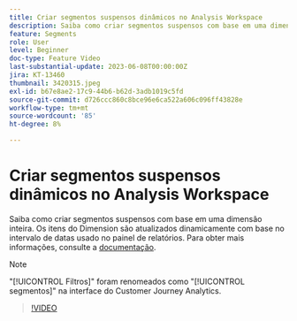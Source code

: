 ```yaml
---
title: Criar segmentos suspensos dinâmicos no Analysis Workspace
description: Saiba como criar segmentos suspensos com base em uma dimensão inteira. Os itens do Dimension são atualizados dinamicamente com base no intervalo de datas usado no painel de relatórios.
feature: Segments
role: User
level: Beginner
doc-type: Feature Video
last-substantial-update: 2023-06-08T00:00:00Z
jira: KT-13460
thumbnail: 3420315.jpeg
exl-id: b67e8ae2-17c9-44b6-b62d-3adb1019c5fd
source-git-commit: d726ccc860c8bce96e6ca522a606c096ff43828e
workflow-type: tm+mt
source-wordcount: '85'
ht-degree: 8%

---
```


# Criar segmentos suspensos dinâmicos no Analysis Workspace

Saiba como criar segmentos suspensos com base em uma dimensão inteira. Os itens do Dimension são atualizados dinamicamente com base no intervalo de datas usado no painel de relatórios. Para obter mais informações, consulte a [documentação](https://experienceleague.adobe.com/en/docs/analytics-platform/using/cja-components/cja-segments/create-filters).

>[!NOTE]
>
> &quot;[!UICONTROL Filtros]&quot; foram renomeados como &quot;[!UICONTROL segmentos]&quot; na interface do Customer Journey Analytics.

>[!VIDEO](https://video.tv.adobe.com/v/3420315/?learn=on)
